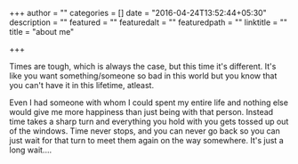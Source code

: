 +++
author = ""
categories = []
date = "2016-04-24T13:52:44+05:30"
description = ""
featured = ""
featuredalt = ""
featuredpath = ""
linktitle = ""
title = "about me"

+++

Times are tough, which is always the case, but this time it's different. It's like you want something/someone so bad in this world but you know that you can't have it in this lifetime, atleast.

Even I had someone with whom I could spent my entire life and nothing else would give me more happiness than just being with that person. Instead time takes a sharp turn and everything you hold with you gets tossed up out of the windows. Time never stops, and you can never go back so you can just wait for that turn to meet them again on the way somewhere. It's just a long wait....


